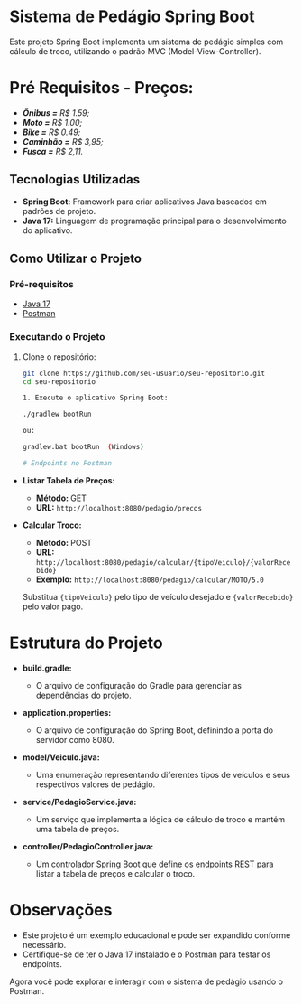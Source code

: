 # Sistema de Pedágio Spring Boot

Este projeto Spring Boot implementa um sistema de pedágio simples com cálculo de troco, utilizando o padrão MVC (Model-View-Controller).

# Pré Requisitos - Preços:

* **_Ônibus =_** _R$ 1.59;_
* **_Moto =_** _R$ 1.00;_
* **_Bike =_** _R$ 0.49;_
* **_Caminhão =_** _R$ 3,95;_
* **_Fusca =_** _R$ 2,11._

## Tecnologias Utilizadas

- **Spring Boot:** Framework para criar aplicativos Java baseados em padrões de projeto.
- **Java 17:** Linguagem de programação principal para o desenvolvimento do aplicativo.

## Como Utilizar o Projeto

### Pré-requisitos

- [Java 17](https://www.oracle.com/java/technologies/javase-jdk17-downloads.html)
- [Postman](https://www.postman.com/downloads/)

### Executando o Projeto

1. Clone o repositório:

   ```bash
   git clone https://github.com/seu-usuario/seu-repositorio.git
   cd seu-repositorio

   1. Execute o aplicativo Spring Boot:

   ./gradlew bootRun

   ou:

   gradlew.bat bootRun  (Windows)

   # Endpoints no Postman

- **Listar Tabela de Preços:**
  - **Método:** GET
  - **URL:** `http://localhost:8080/pedagio/precos`

- **Calcular Troco:**
  - **Método:** POST
  - **URL:** `http://localhost:8080/pedagio/calcular/{tipoVeiculo}/{valorRecebido}`
  - **Exemplo:** `http://localhost:8080/pedagio/calcular/MOTO/5.0`

  Substitua `{tipoVeiculo}` pelo tipo de veículo desejado e `{valorRecebido}` pelo valor pago.

# Estrutura do Projeto

- **build.gradle:**
  - O arquivo de configuração do Gradle para gerenciar as dependências do projeto.

- **application.properties:**
  - O arquivo de configuração do Spring Boot, definindo a porta do servidor como 8080.

- **model/Veiculo.java:**
  - Uma enumeração representando diferentes tipos de veículos e seus respectivos valores de pedágio.

- **service/PedagioService.java:**
  - Um serviço que implementa a lógica de cálculo de troco e mantém uma tabela de preços.

- **controller/PedagioController.java:**
  - Um controlador Spring Boot que define os endpoints REST para listar a tabela de preços e calcular o troco.

# Observações

- Este projeto é um exemplo educacional e pode ser expandido conforme necessário.
- Certifique-se de ter o Java 17 instalado e o Postman para testar os endpoints.

Agora você pode explorar e interagir com o sistema de pedágio usando o Postman.

